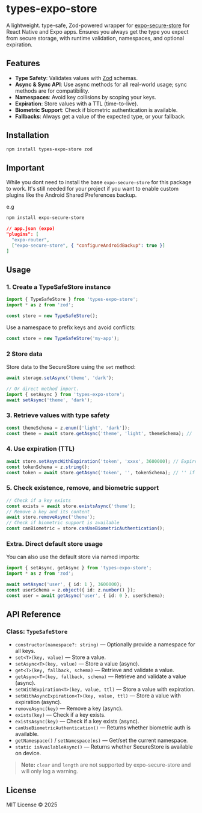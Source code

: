 # types-expo-store

A lightweight. type-safe, Zod-powered wrapper for [expo-secure-store](https://docs.expo.dev/versions/latest/sdk/securestore/) for React Native and Expo apps. Ensures you always get the type you expect from secure storage, with runtime validation, namespaces, and optional expiration.

## Features

- **Type Safety**: Validates values with [Zod](https://github.com/colinhacks/zod) schemas.
- **Async & Sync API**: Use async methods for all real-world usage; sync methods are for compatibility.
- **Namespaces**: Avoid key collisions by scoping your keys.
- **Expiration**: Store values with a TTL (time-to-live).
- **Biometric Support**: Check if biometric authentication is available.
- **Fallbacks**: Always get a value of the expected type, or your fallback.

## Installation

```bash
npm install types-expo-store zod
```

## Important

While you dont need to install the base `expo-secure-store` for this package to work. It's still needed for your project if you want to enable custom plugins like the Android Shared Preferences backup.

e.g

```bash
npm install expo-secure-store
```

```json
// app.json (expo)
"plugins": [
  "expo-router",
  ["expo-secure-store", { "configureAndroidBackup": true }]
]
```

## Usage

### 1. Create a TypeSafeStore instance

```ts
import { TypeSafeStore } from 'types-expo-store';
import * as z from 'zod';

const store = new TypeSafeStore();
```

Use a namespace to prefix keys and avoid conflicts:

```ts
const store = new TypeSafeStore('my-app');
```

### 2 Store data

Store data to the SecureStore using the `set` method:

```ts
await storage.setAsync('theme', 'dark');

// Or direct method import.
import { setAsync } from 'types-expo-store';
await setAsync('theme', 'dark');
```

### 3. Retrieve values with type safety

```ts
const themeSchema = z.enum(['light', 'dark']);
const theme = await store.getAsync('theme', 'light', themeSchema); // 'dark' or fallback 'light' if invalid or not found
```

### 4. Use expiration (TTL)

```ts
await store.setAsyncWithExpiration('token', 'xxxx', 3600000); // Expires in 1 hour
const tokenSchema = z.string();
const token = await store.getAsync('token', '', tokenSchema); // '' if expired or invalid
```

### 5. Check existence, remove, and biometric support

```ts
// Check if a key exists
const exists = await store.existsAsync('theme');
// Remove a key and its content
await store.removeAsync('theme');
// Check if biometric support is available
const canBiometric = store.canUseBiometricAuthentication();
```

### Extra. Direct default store usage

You can also use the default store via named imports:

```ts
import { setAsync, getAsync } from 'types-expo-store';
import * as z from 'zod';

await setAsync('user', { id: 1 }, 3600000);
const userSchema = z.object({ id: z.number() });
const user = await getAsync('user', { id: 0 }, userSchema);
```

## API Reference

### Class: `TypeSafeStore`

- `constructor(namespace?: string)` — Optionally provide a namespace for all keys.
- `set<T>(key, value)` — Store a value.
- `setAsync<T>(key, value)` — Store a value (async).
- `get<T>(key, fallback, schema)` — Retrieve and validate a value.
- `getAsync<T>(key, fallback, schema)` — Retrieve and validate a value (async).
- `setWithExpiration<T>(key, value, ttl)` — Store a value with expiration.
- `setWithAsyncExpiration<T>(key, value, ttl)` — Store a value with expiration (async).
- `removeAsync(key)` — Remove a key (async).
- `exists(key)` — Check if a key exists.
- `existsAsync(key)` — Check if a key exists (async).
- `canUseBiometricAuthentication()` — Returns whether biometric auth is available.
- `getNamespace()` / `setNamespace(ns)` — Get/set the current namespace.
- `static isAvailableAsync()` — Returns whether SecureStore is available on device.

> **Note:** `clear` and `length` are not supported by expo-secure-store and will only log a warning.

## License

MIT License © 2025
